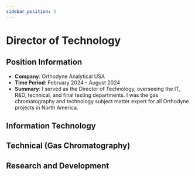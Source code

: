 ```yaml
---
sidebar_position: 2
---
```


# Director of Technology

## Position Information

- **Company**: Orthodyne Analytical USA
- **Time Period**: February 2024 - August 2024
- **Summary**: I served as the Director of Technology, overseeing the IT, R&D, technical, and final testing departments. I was the gas chromatography and technology subject matter expert for all Orthodyne projects in North America. 

## Information Technology

## Technical (Gas Chromatography)

## Research and Development